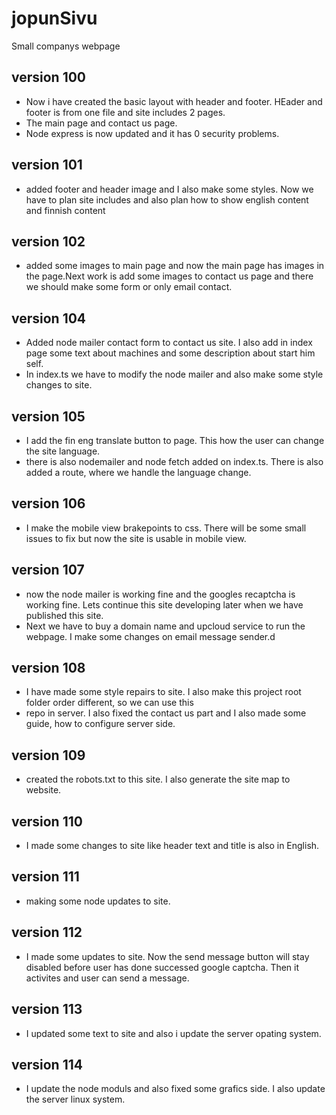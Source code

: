 # jopunSivu
Small companys webpage

## version 100
- Now i have created the basic layout with header and footer. HEader and footer is from one file and site includes 2 pages.
- The main page and contact us page.
- Node express is now updated and it has 0 security problems.

## version 101
- added footer and header image and I also make some styles. Now we have to plan site includes and also plan how to show english content and finnish content

## version 102
- added some images to main page and now the main page has images in the page.Next work is add some images to contact us page and there we should make some form or only email contact.

## version 104
- Added node mailer contact form to contact us site. I also add in index page some text about machines and some description about start him self.
- In index.ts we have to modify the node mailer and also make some style changes to site.

## version 105
- I add the fin eng translate button to page. This how the user can change the site language.
- there is also nodemailer and node fetch added on index.ts.  There is also added a route, where we handle the language change.

## version 106
- I make the mobile view brakepoints to css. There will be some small issues to fix but now the site is usable in mobile view.

## version 107
- now the node mailer is working fine and the googles recaptcha is working fine. Lets continue this site developing later when we have published this site.
- Next we have to buy a domain name and upcloud service to run the webpage. I make some changes on email message sender.d

## version 108
- I have made some style repairs to site. I also make this project root folder order different, so we can use this
- repo in server. I also fixed the contact us part and I also made some guide, how to configure server side.

## version 109
-  created the robots.txt to this site. I also generate the site map to website.

## version 110
- I made some changes to site like header text and title is also in English. 

## version 111
- making some node updates to site.

## version 112
- I made some updates to site. Now the send message button will stay disabled before user has done successed google captcha. Then it activites and user can send a message.

## version 113
- I updated some text to site and also i update the server opating system.

## version 114
- I update the node moduls and also fixed some grafics side. I also update the server linux system. 